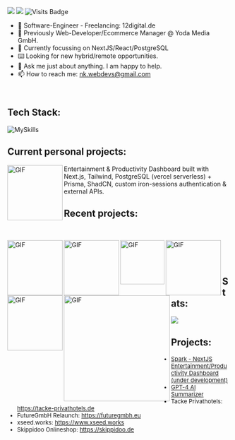 [<img src="https://img.shields.io/badge/linkedin-%230077B5.svg?&style=for-the-badge&logo=linkedin&logoColor=white" />](https://www.linkedin.com/in/nicolas-körner/) [<img src="https://img.shields.io/badge/gmail-%23EE0000.svg?&style=for-the-badge&logo=gmail&logoColor=white">](mailto:nk@12digital.de)
![Visits Badge](https://badges.pufler.dev/visits/nkoerner93/nkoerner93?style=for-the-badge)

<p>
  
- 🔭 Software-Engineer - Freelancing: 12digital.de
- 🔭 Previously Web-Developer/Ecommerce Manager @ Yoda Media GmbH.
- 🤔 Currently focussing on NextJS/React/PostgreSQL
- ⌨️ Looking for new hybrid/remote opportunities.
- 💬 Ask me just about anything. I am happy to help.
- 📫 How to reach me: nk.webdevs@gmail.com
<br/>

</p>

<p>
  
## Tech Stack:

![MySkills](https://skillicons.dev/icons?i=html,css,tailwindcss,js,ts,react,nextjs,prisma,postgres,cypress)

</p>

## Current personal projects:


[<img align="left" alt="GIF" style="vertical-align:middle" src="https://github.com/user-attachments/assets/c939a2ae-5270-41b4-ace0-6d6a70ed7f08" width="125"/>](https://github.com/nkoerner93/spark)

Entertainment & Productivity Dashboard built with Next.js, Tailwind, PostgreSQL (vercel serverless) + Prisma, ShadCN, custom iron-sessions authentication & external APIs.

## Recent projects:

</br>
<p>
<!-- SkippiDoo Onlineshop -->

[<img align="left" alt="GIF" style="vertical-align:middle" src="https://github.com/user-attachments/assets/dee8de86-fa88-4fa3-99bd-1dc0a79597cc" width="125"/>](https://skippidoo.de)

<!-- Tacke Privathotels -->

[<img align="left" alt="GIF" style="vertical-align:middle" src="https://github.com/nkoerner93/nkoerner93/assets/47701736/34f11389-79fe-4f11-8e94-aaf7063377db" width="125"/>](https://tacke-privathotels.de)

<!-- Future GmbH -->

[<img align="left" alt="GIF" style="vertical-align:middle" src="https://github.com/nkoerner93/nkoerner93/assets/47701736/9486e27d-54a4-4e2c-85fa-d26943f7c6d4" width="100"/>](https://futuregmbh.eu)

<!-- xseed.works -->

[<img align="left" alt="GIF" style="vertical-align:middle" src="https://github.com/nkoerner93/nkoerner93/assets/47701736/7944b509-ab47-4bcb-92b1-5a139f03dfec" width="125"/>](https://xseed.works)

<!-- PBCN -->

[<img align="left" alt="GIF" style="vertical-align:middle" src="https://github.com/nkoerner93/nkoerner93/assets/47701736/8c1d60b5-077d-458c-a71f-17e154618e3f" width="125"/>](https://pbcn.de)

<!-- Wecotel -->

[<img align="left" alt="GIF" style="vertical-align:middle" src="https://github.com/nkoerner93/nkoerner93/assets/47701736/09a91490-943d-465b-ab91-3b3bb4e7fd1f" width="240"/>](https://wecotel.de)

</p>
<br/>
<br/>
<br/>
</p>

## Stats:

<p align="left"> 
  <img src="https://github-readme-streak-stats.herokuapp.com/?user=nkoerner93&theme=blue-green" />

</p>

## Projects:

<font size = "2">

- [Spark - NextJS Entertainment/Productivity Dashboard (under development)](https://github.com/nkoerner93/spark)
- [GPT-4 AI Summarizer](https://github.com/nkoerner93/GPT4-URL-Article-Summarizer)
- Tacke Privathotels: https://tacke-privathotels.de
- FutureGmbH Relaunch: https://futuregmbh.eu
- xseed.works: https://www.xseed.works
- Skippidoo Onlineshop: https://skippidoo.de

</font>
